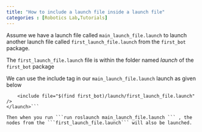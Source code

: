 ```yaml
---
title: "How to include a launch file inside a launch file"
categories : [Robotics Lab,Tutorials]
---
```


Assume we have a launch file called ```main_launch_file.launch``` to launch another launch file called ```first_launch_file.launch``` from the ```first_bot``` package. 

The ```first_launch_file.launch``` file is within the folder named _launch_ of the ```first_bot``` package 

We can use the include tag in our ```main_launch_file.launch``` launch as given below

```<launch>
    <include file="$(find first_bot)/launch/first_launch_file.launch" />
</launch>```

Then when you run ```run roslaunch main_launch_file.launch ``` , the nodes from the ```first_launch_file.launch``` will also be launched.

